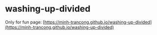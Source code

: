 # washing-up-divided
Only for fun
page: [https://minh-trancong.github.io/washing-up-divided](https://minh-trancong.github.io/washing-up-divided)
